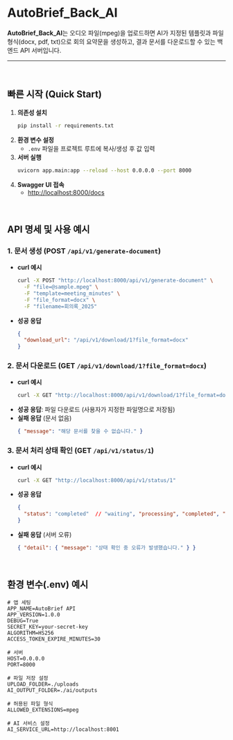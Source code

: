 # AutoBrief_Back_AI

**AutoBrief_Back_AI**는 오디오 파일(mpeg)을 업로드하면 AI가 지정된 템플릿과 파일 형식(docx, pdf, txt)으로 회의 요약문을 생성하고, 결과 문서를 다운로드할 수 있는 백엔드 API 서버입니다.

---

<br>

## 빠른 시작 (Quick Start)

1. **의존성 설치**
    ```bash
    pip install -r requirements.txt
    ```
2. **환경 변수 설정**
    - `.env` 파일을 프로젝트 루트에 복사/생성 후 값 입력
3. **서버 실행**
    ```bash
    uvicorn app.main:app --reload --host 0.0.0.0 --port 8000
    ```
4. **Swagger UI 접속**
    - [http://localhost:8000/docs](http://localhost:8000/docs)
  
<br>

## API 명세 및 사용 예시

### 1. 문서 생성 (POST `/api/v1/generate-document`)

- **curl 예시**
    ```bash
    curl -X POST "http://localhost:8000/api/v1/generate-document" \
      -F "file=@sample.mpeg" \
      -F "template=meeting_minutes" \
      -F "file_format=docx" \
      -F "filename=회의록_2025"
    ```
- **성공 응답**
    ```json
    {
      "download_url": "/api/v1/download/1?file_format=docx"
    }
    ```

### 2. 문서 다운로드 (GET `/api/v1/download/1?file_format=docx`)

- **curl 예시**
    ```bash
    curl -X GET "http://localhost:8000/api/v1/download/1?file_format=docx" -OJ
    ```
- **성공 응답**: 파일 다운로드 (사용자가 지정한 파일명으로 저장됨)
- **실패 응답** (문서 없음)
    ```json
    { "message": "해당 문서를 찾을 수 없습니다." }
    ```

### 3. 문서 처리 상태 확인 (GET `/api/v1/status/1`)

- **curl 예시**
    ```bash
    curl -X GET "http://localhost:8000/api/v1/status/1"
    ```
- **성공 응답**
    ```json
    {
      "status": "completed"  // "waiting", "processing", "completed", "failed" 중 하나
    }
    ```
- **실패 응답** (서버 오류)
    ```json
    { "detail": { "message": "상태 확인 중 오류가 발생했습니다." } }
    ```

<br>

## 환경 변수(.env) 예시

```env
# 앱 세팅
APP_NAME=AutoBrief API
APP_VERSION=1.0.0
DEBUG=True
SECRET_KEY=your-secret-key
ALGORITHM=HS256
ACCESS_TOKEN_EXPIRE_MINUTES=30

# 서버
HOST=0.0.0.0
PORT=8000

# 파일 저장 설정
UPLOAD_FOLDER=./uploads
AI_OUTPUT_FOLDER=./ai/outputs

# 허용된 파일 형식
ALLOWED_EXTENSIONS=mpeg

# AI 서비스 설정
AI_SERVICE_URL=http://localhost:8001